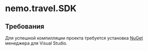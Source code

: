 # nemo.travel.SDK

## Требования

Для успешной компилляции проекта требуется установка [NuGet] менеджера для Visual Studio.

   [//]: #
   [NuGet]: <http://docs.nuget.org/consume/installing-nuget>
